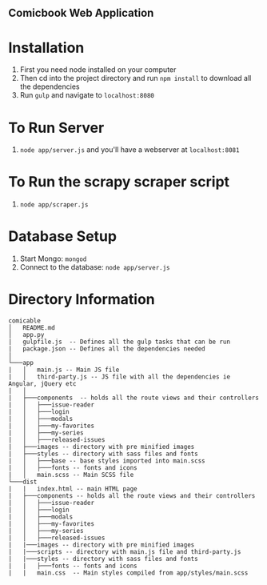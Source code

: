 ## Comicbook Web Application

# Installation
1. First you need node installed on your computer
2. Then cd into the project directory and run `npm install` to download all the dependencies
3. Run `gulp` and navigate to `localhost:8080`

# To Run Server
1. `node app/server.js` and you'll have a webserver at `localhost:8081`

# To Run the scrapy scraper script
1. `node app/scraper.js`

# Database Setup
1. Start Mongo: `mongod`
2. Connect to the database: `node app/server.js`

# Directory Information
```
comicable
│   README.md
│   app.py
|   gulpfile.js  -- Defines all the gulp tasks that can be run
|   package.json -- Defines all the dependencies needed
│
└───app
|   │   main.js -- Main JS file
|   │   third-party.js -- JS file with all the dependencies ie Angular, jQuery etc
|   │
|   ├───components  -- holds all the route views and their controllers
|   │   ├───issue-reader
|   │   ├───login
|   │   ├───modals
|   │   ├───my-favorites
|   │   ├───my-series
|   │   ├───released-issues
|   ├───images -- directory with pre minified images
|   ├───styles -- directory with sass files and fonts
|   │   ├───base -- base styles imported into main.scss
|   │   ├───fonts -- fonts and icons
|   │   main.scss -- Main SCSS file
└───dist
|   |   index.html -- main HTML page
|   ├───components -- holds all the route views and their controllers
|   │   ├───issue-reader
|   │   ├───login
|   │   ├───modals
|   │   ├───my-favorites
|   │   ├───my-series
|   │   ├───released-issues
|   |───images -- directory with pre minified images
|   |───scripts -- directory with main.js file and third-party.js
|   |───styles -- directory with sass files and fonts
|   |   ├───fonts -- fonts and icons
|   |   main.css  -- Main styles compiled from app/styles/main.scss
```
